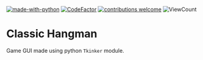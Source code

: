 [![made-with-python](https://img.shields.io/static/v1?label=Made%20with&message=Python&logo=python&labelColor=FFD745&color=3475A7)](https://www.python.org/)
[![CodeFactor](https://www.codefactor.io/repository/github/sourhub226/classic-hangman-python/badge)](https://www.codefactor.io/repository/github/sourhub226/classic-hangman-python)
[![contributions welcome](https://img.shields.io/badge/contributions-welcome-brightgreen.svg?style=flat)](https://github.com/sourhub226/classic-hangman-python/issues)
![ViewCount](https://views.whatilearened.today/views/github/sourhub226/classic-hangman-python.svg)

# Classic Hangman

Game GUI made using python `Tkinker` module.
